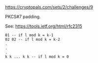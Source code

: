 https://cryptopals.com/sets/2/challenges/9

PKCS#7 padding.

See: https://tools.ietf.org/html/rfc2315

```
01 -- if l mod k = k-1
02 02 -- if l mod k = k-2
.
.
.
k k ... k k -- if l mod k = 0
```
